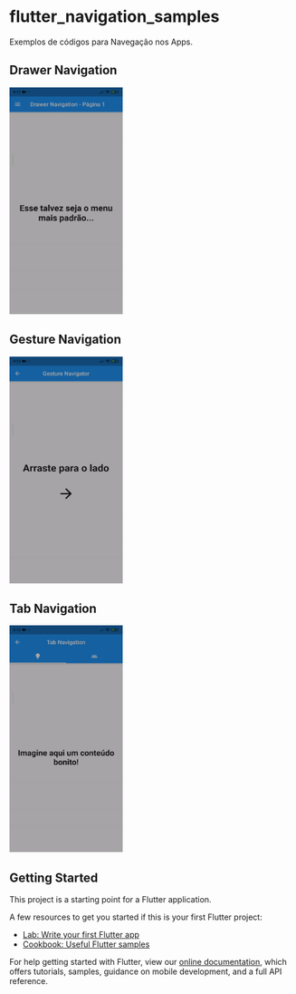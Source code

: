 # flutter_navigation_samples

Exemplos de códigos para Navegação nos Apps.

## Drawer Navigation

<img src="https://raw.githubusercontent.com/CaioAFA/flutter-public-samples/master/app_navigation/images/DrawerNavigation.gif" width="200" height="400" />

## Gesture Navigation

<img src="https://raw.githubusercontent.com/CaioAFA/flutter-public-samples/master/app_navigation/images/GestureNavigator.gif" width="200" height="400" />

## Tab Navigation

<img src="https://raw.githubusercontent.com/CaioAFA/flutter-public-samples/master/app_navigation/images/TabNavigation.gif" width="200" height="400" />

## Getting Started

This project is a starting point for a Flutter application.

A few resources to get you started if this is your first Flutter project:

- [Lab: Write your first Flutter app](https://flutter.dev/docs/get-started/codelab)
- [Cookbook: Useful Flutter samples](https://flutter.dev/docs/cookbook)

For help getting started with Flutter, view our
[online documentation](https://flutter.dev/docs), which offers tutorials,
samples, guidance on mobile development, and a full API reference.
